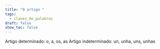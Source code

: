 ```yaml
---
title: "O artigo "
tags:
  - clases_de_palabras
draft: false
show_toc: false
---
```

Artigo determinado: o, a, os, as
Artigo indeterminado: un, unha, uns, unhas 

